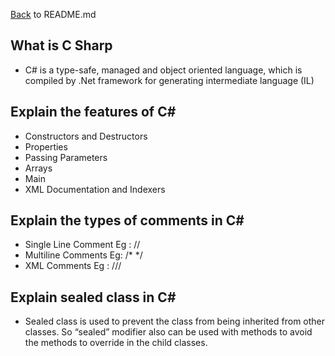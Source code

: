 [Back](README.md) to README.md

## What is C Sharp
- C# is a type-safe, managed and object oriented language, which is compiled by .Net framework for generating intermediate language (IL)

## Explain the features of C#
- Constructors and Destructors
- Properties
- Passing Parameters
- Arrays
- Main
- XML Documentation and Indexers

## Explain the types of comments in C#
- Single Line Comment Eg : //
- Multiline Comments Eg: /* */
- XML Comments Eg : ///

## Explain sealed class in C#
- Sealed class is used to prevent the class from being inherited from other classes. So “sealed” modifier also can be used with methods to avoid the methods to override in the child classes.
